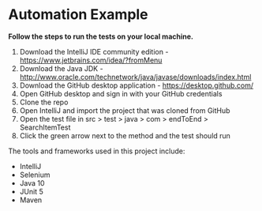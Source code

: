 # Automation Example

**Follow the steps to run the tests on your local machine.**

1. Download the IntelliJ IDE community edition - https://www.jetbrains.com/idea/?fromMenu
2. Download the Java JDK - http://www.oracle.com/technetwork/java/javase/downloads/index.html
3. Download the GitHub desktop application - https://desktop.github.com/
4. Open GitHub desktop and sign in with your GitHub credentials 
5. Clone the repo
6. Open IntelliJ and import the project that was cloned from GitHub
7. Open the test file in src > test > java > com > endToEnd > SearchItemTest
8. Click the green arrow next to the method and the test should run

The tools and frameworks used in this project include:

- IntelliJ
- Selenium
- Java 10
- JUnit 5
- Maven
